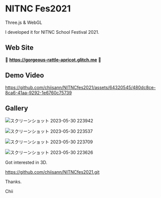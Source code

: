 # NITNC Fes2021
Three.js & WebGL

I developed it for NITNC School Festival 2021.

## Web Site
🌟 **https://gorgeous-rattle-apricot.glitch.me** 🌟

## Demo Video
https://github.com/chiisann/NITNCfes2021/assets/64320545/480dc8ce-8ca6-41aa-9292-1e6760c75739

## Gallery
![スクリーンショット 2023-05-30 223942](https://github.com/chiisann/NITNCfes2021/assets/64320545/9f6d128f-28ee-4478-af48-43e59d32c74c)

![スクリーンショット 2023-05-30 223537](https://github.com/chiisann/NITNCfes2021/assets/64320545/436efc4d-042e-45d9-b865-29cdd63ed3c3)

![スクリーンショット 2023-05-30 223709](https://github.com/chiisann/NITNCfes2021/assets/64320545/5fa6a825-364c-40c4-80d7-ef943525c55c)

![スクリーンショット 2023-05-30 223626](https://github.com/chiisann/NITNCfes2021/assets/64320545/31c98fc7-85d5-4072-876a-aef5414cee63)


Got interested in 3D.

https://github.com/chiisann/NITNCfes2021.git

Thanks.

Chii

